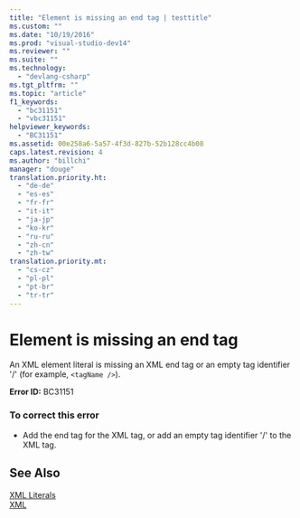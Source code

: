 ```yaml
---
title: "Element is missing an end tag | testtitle"
ms.custom: ""
ms.date: "10/19/2016"
ms.prod: "visual-studio-dev14"
ms.reviewer: ""
ms.suite: ""
ms.technology: 
  - "devlang-csharp"
ms.tgt_pltfrm: ""
ms.topic: "article"
f1_keywords: 
  - "bc31151"
  - "vbc31151"
helpviewer_keywords: 
  - "BC31151"
ms.assetid: 00e258a6-5a57-4f3d-827b-52b128cc4b08
caps.latest.revision: 4
ms.author: "billchi"
manager: "douge"
translation.priority.ht: 
  - "de-de"
  - "es-es"
  - "fr-fr"
  - "it-it"
  - "ja-jp"
  - "ko-kr"
  - "ru-ru"
  - "zh-cn"
  - "zh-tw"
translation.priority.mt: 
  - "cs-cz"
  - "pl-pl"
  - "pt-br"
  - "tr-tr"
---
```

# Element is missing an end tag
An XML element literal is missing an XML end tag or an empty tag identifier '/' (for example, `<tagName />`).  
  
 **Error ID:** BC31151  
  
### To correct this error  
  
-   Add the end tag for the XML tag, or add an empty tag identifier '/' to the XML tag.  
  
## See Also  
 [XML Literals](../Topic/XML%20Literals%20\(Visual%20Basic\).md)   
 [XML](../Topic/XML%20in%20Visual%20Basic.md)